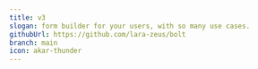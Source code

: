 ```yaml
---
title: v3
slogan: form builder for your users, with so many use cases.
githubUrl: https://github.com/lara-zeus/bolt
branch: main
icon: akar-thunder
---
```

